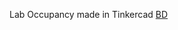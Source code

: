Lab Occupancy made in Tinkercad
[BD](https://github.com/ashvnv/Hack-X-Tronics-2021/blob/main/Lab%20Occupancy/WhatsApp%20Image%202021-07-07%20at%2019.45.40.jpeg)
